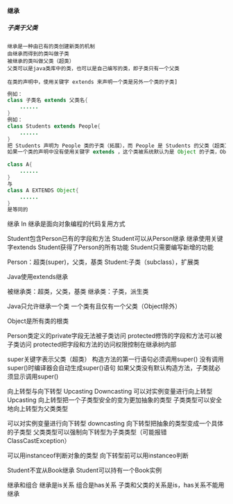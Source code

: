#### 继承
##### 子类于父类
```
继承是一种由已有的类创建新类的机制
由继承而得到的类叫做子类
被继承的类叫做父类（超类）
父类可以是java类库中的类，也可以是自己编写的类，即子类只有一个父类

在类的声明中，使用关键字 extends 来声明一个类是另外一个类的子类]
```
```java
例如：
class 子类名 extends 父类名{
    ......
}
例如：
class Students extends People{
    ......
}
把 Students 声明为 People 类的子类（拓展），而 People 是 Students 的父类（超类）
如果一个类的声明中没有使用关键字 extends ，这个类被系统默认为是 Object 的子类，Object 是包 java.iang 中的类，也就是说，类声明

class A{
    ......
}
与
class A EXTENDS Object{
    ......
}
是等同的
```

继承 In
继承是面向对象编程的代码复用方式

Student包含Person已有的字段和方法
Student可以从Person继承
继承使用关键字extends
Student获得了Person的所有功能
Student只需要编写新增的功能

Person：超类(super)，父类，基类
Student:子类（subclass），扩展类

Java使用extends继承

被继承类：超类，父类，基类 继承类：子类，派生类

Java只允许继承一个类
一个类有且仅有一个父类（Object除外）

Object是所有类的根类

Person类定义的private字段无法被子类访问
protected修饰的字段和方法可以被子类访问
protected把字段和方法的访问权限控制在继承树内部

super关键字表示父类（超类）
构造方法的第一行语句必须调用super()
没有调用super()时编译器会自动生成super()语句
如果父类没有默认构造方法，子类就必须显示调用super()

向上转型与向下转型 Upcasting Downcasting
可以对实例变量进行向上转型 Upcasting
向上转型把一个子类型安全的变为更加抽象的类型
子类类型可以安全地向上转型为父类类型

可以对实例变量进行向下转型 downcasting
向下转型把抽象的类型变成一个具体的子类型
父类类型可以强制向下转型为子类类型（可能报错ClassCastException）

可以用instanceof判断对象的类型
向下转型前可以用instanceo判断

Student不宜从Book继承
Student可以持有一个Book实例

继承和组合
继承是is关系
组合是has关系
子类和父类的关系是is，has关系不能用继承


```

